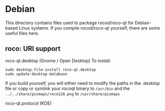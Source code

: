 
Debian
====================
This directory contains files used to package rocod/roco-qt
for Debian-based Linux systems. If you compile rocod/roco-qt yourself, there are some useful files here.

## roco: URI support ##


roco-qt.desktop  (Gnome / Open Desktop)
To install:

	sudo desktop-file-install roco-qt.desktop
	sudo update-desktop-database

If you build yourself, you will either need to modify the paths in
the .desktop file or copy or symlink your rocoqt binary to `/usr/bin`
and the `../../share/pixmaps/roco128.png` to `/usr/share/pixmaps`

roco-qt.protocol (KDE)
